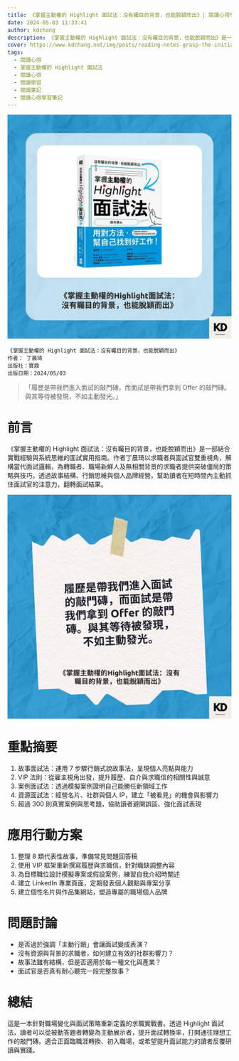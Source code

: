 ```yaml
---
title: 《掌握主動權的 Highlight 面試法：沒有矚目的背景，也能脫穎而出》| 閱讀心得學習筆記
date: 2024-05-03 11:33:41
author: kdchang
description: 《掌握主動權的 Highlight 面試法：沒有矚目的背景，也能脫穎而出》是一部結合實戰經驗與系統思維的面試實用指南。作者丁晨琦以求職者與面試官雙重視角，解構當代面試邏輯，為轉職者、職場新鮮人及無相關背景的求職者提供突破僵局的策略與技巧。透過故事結構、行銷思維與個人品牌經營，幫助讀者在短時間內主動抓住面試官的注意力，翻轉面試結果。
cover: https://www.kdchang.net/img/posts/reading-notes-grasp-the-initiative-highlight-interview-method-1.jpg
tags:
  - 閱讀心得
  - 掌握主動權的 Highlight 面試法
  - 閱讀心得
  - 閱讀學習
  - 閱讀筆記
  - 閱讀心得學習筆記
---
```


![](img/posts/reading-notes-grasp-the-initiative-highlight-interview-method-1.jpg)

```
《掌握主動權的 Highlight 面試法：沒有矚目的背景，也能脫穎而出》
作者： 丁晨琦
出版社：寶鼎
出版日期：2024/05/03
```

> 「履歷是帶我們進入面試的敲門磚，而面試是帶我們拿到 Offer 的敲門磚。與其等待被發現，不如主動發光。」

# 前言

《掌握主動權的 Highlight 面試法：沒有矚目的背景，也能脫穎而出》是一部結合實戰經驗與系統思維的面試實用指南。作者丁晨琦以求職者與面試官雙重視角，解構當代面試邏輯，為轉職者、職場新鮮人及無相關背景的求職者提供突破僵局的策略與技巧。透過故事結構、行銷思維與個人品牌經營，幫助讀者在短時間內主動抓住面試官的注意力，翻轉面試結果。

![](img/posts/reading-notes-grasp-the-initiative-highlight-interview-method-2.jpg)

# 重點摘要

1. 故事面試法：運用 7 步驟行銷式說故事法，呈現個人亮點與能力
2. VIP 法則：從雇主視角出發，提升履歷、自介與求職信的相關性與誠意
3. 案例面試法：透過模擬案例證明自己能勝任新領域工作
4. 資源面試法：經營名片、社群與個人 IP，建立「被看見」的機會與影響力
5. 超過 300 則真實案例與思考題，協助讀者避開誤區、強化面試表現

# 應用行動方案

1. 整理 8 類代表性故事，準備常見問題回答稿
2. 使用 VIP 框架重新撰寫履歷與求職信，針對職缺調整內容
3. 為目標職位設計模擬專案或假設案例，練習自我介紹時闡述
4. 建立 LinkedIn 專業頁面，定期發表個人觀點與專案分享
5. 建立個性名片與作品集網站，塑造專屬的職場個人品牌

# 問題討論

- 是否過於強調「主動行銷」會讓面試變成表演？
- 沒有資源與背景的求職者，如何建立有效的社群影響力？
- 故事法雖有結構，但是否適用於每一種文化與產業？
- 面試官是否真有耐心聽完一段完整故事？

# 總結

這是一本針對職場變化與面試策略重新定義的求職實戰書。透過 Highlight 面試法，讀者可以從被動答題者轉變為主動展示者，提升面試轉換率，打開通往理想工作的敲門磚。適合正面臨職涯轉換、初入職場，或希望提升面試能力的讀者反覆研讀與實踐。
